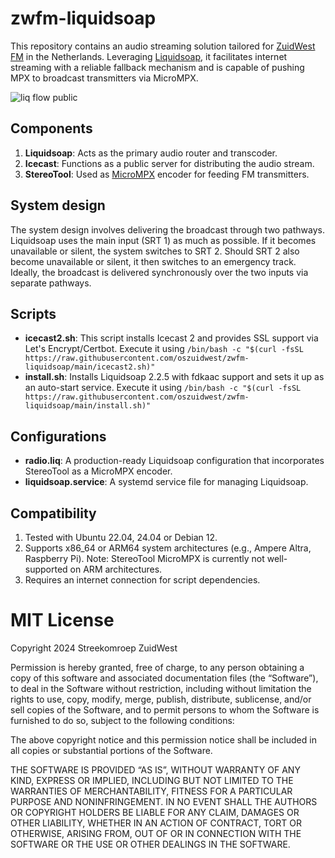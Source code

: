 # zwfm-liquidsoap
This repository contains an audio streaming solution tailored for [ZuidWest FM](https://www.zuidwestfm.nl/) in the Netherlands. Leveraging [Liquidsoap](https://www.liquidsoap.info), it facilitates internet streaming with a reliable fallback mechanism and is capable of pushing MPX to broadcast transmitters via MicroMPX.

![liq flow public](https://github.com/oszuidwest/zwfm-liquidsoap/assets/6742496/8cbd66e9-7ab2-4f00-b723-fb7f91060769)

## Components
1. **Liquidsoap**: Acts as the primary audio router and transcoder.
2. **Icecast**: Functions as a public server for distributing the audio stream.
3. **StereoTool**: Used as [MicroMPX](https://www.thimeo.com/micrompx/) encoder for feeding FM transmitters.

## System design
The system design involves delivering the broadcast through two pathways. Liquidsoap uses the main input (SRT 1) as much as possible. If it becomes unavailable or silent, the system switches to SRT 2. Should SRT 2 also become unavailable or silent, it then switches to an emergency track. Ideally, the broadcast is delivered synchronously over the two inputs via separate pathways.

## Scripts
- **icecast2.sh**: This script installs Icecast 2 and provides SSL support via Let's Encrypt/Certbot. Execute it using `/bin/bash -c "$(curl -fsSL https://raw.githubusercontent.com/oszuidwest/zwfm-liquidsoap/main/icecast2.sh)"`
- **install.sh**: Installs Liquidsoap 2.2.5 with fdkaac support and sets it up as an auto-start service. Execute it using `/bin/bash -c "$(curl -fsSL https://raw.githubusercontent.com/oszuidwest/zwfm-liquidsoap/main/install.sh)"`

## Configurations
- **radio.liq**: A production-ready Liquidsoap configuration that incorporates StereoTool as a MicroMPX encoder.
- **liquidsoap.service**: A systemd service file for managing Liquidsoap.

## Compatibility
1. Tested with Ubuntu 22.04, 24.04 or Debian 12.
2. Supports x86_64 or ARM64 system architectures (e.g., Ampere Altra, Raspberry Pi). Note: StereoTool MicroMPX is currently not well-supported on ARM architectures.
3. Requires an internet connection for script dependencies.

# MIT License

Copyright 2024 Streekomroep ZuidWest

Permission is hereby granted, free of charge, to any person obtaining a copy of this software and associated documentation files (the “Software”), to deal in the Software without restriction, including without limitation the rights to use, copy, modify, merge, publish, distribute, sublicense, and/or sell copies of the Software, and to permit persons to whom the Software is furnished to do so, subject to the following conditions:

The above copyright notice and this permission notice shall be included in all copies or substantial portions of the Software.

THE SOFTWARE IS PROVIDED “AS IS”, WITHOUT WARRANTY OF ANY KIND, EXPRESS OR IMPLIED, INCLUDING BUT NOT LIMITED TO THE WARRANTIES OF MERCHANTABILITY, FITNESS FOR A PARTICULAR PURPOSE AND NONINFRINGEMENT. IN NO EVENT SHALL THE AUTHORS OR COPYRIGHT HOLDERS BE LIABLE FOR ANY CLAIM, DAMAGES OR OTHER LIABILITY, WHETHER IN AN ACTION OF CONTRACT, TORT OR OTHERWISE, ARISING FROM, OUT OF OR IN CONNECTION WITH THE SOFTWARE OR THE USE OR OTHER DEALINGS IN THE SOFTWARE.
